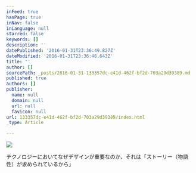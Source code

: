 ```yaml
---
inFeed: true
hasPage: true
inNav: false
inLanguage: null
starred: false
keywords: []
description: ''
datePublished: '2016-01-31T23:36:49.827Z'
dateModified: '2016-01-31T23:36:46.643Z'
title: ''
author: []
sourcePath: _posts/2016-01-31-133357dc-e41d-462f-bf2d-703a29d39389.md
published: true
authors: []
publisher:
  name: null
  domain: null
  url: null
  favicon: null
url: 133357dc-e41d-462f-bf2d-703a29d39389/index.html
_type: Article

---
```

![](https://the-grid-user-content.s3-us-west-2.amazonaws.com/3cb14b51-8e49-406a-b7aa-5ab035100468.jpg)

テクノロジーにおいてなぜデザインが重要なのか、それは「ストーリー（物語性）が求められているから」